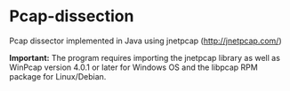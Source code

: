 # Pcap-dissection

Pcap dissector implemented in Java using jnetpcap (http://jnetpcap.com/)

**Important:** The program requires importing the jnetpcap library as well as WinPcap version 4.0.1 or later for Windows OS and the libpcap RPM package for Linux/Debian.

